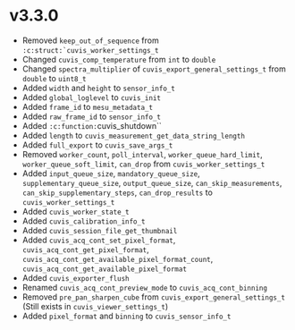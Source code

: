 
# v3.3.0
- Removed `keep_out_of_sequence` from ``:c:struct:`cuvis_worker_settings_t``
- Changed `cuvis_comp_temperature` from `int` to `double`
- Changed `spectra_multiplier` of `cuvis_export_general_settings_t` from `double` to `uint8_t`
- Added `width` and `height` to `sensor_info_t`
- Added `global_loglevel` to `cuvis_init`
- Added `frame_id` to `mesu_metadata_t`
- Added `raw_frame_id` to `sensor_info_t`
- Added `:c:function:`cuvis_shutdown``
- Added `length` to `cuvis_measurement_get_data_string_length`
- Added `full_export` to `cuvis_save_args_t`
- Removed `worker_count`, `poll_interval`, `worker_queue_hard_limit`, `worker_queue_soft_limit`, `can_drop`  from `cuvis_worker_settings_t`
- Added `input_queue_size`, `mandatory_queue_size`, `supplementary_queue_size`, `output_queue_size`, `can_skip_measurements`, `can_skip_supplementary_steps`, `can_drop_results` to `cuvis_worker_settings_t`
- Added `cuvis_worker_state_t`
- Added `cuvis_calibration_info_t`
- Added `cuvis_session_file_get_thumbnail`
- Added `cuvis_acq_cont_set_pixel_format`, `cuvis_acq_cont_get_pixel_format`, `cuvis_acq_cont_get_available_pixel_format_count`, `cuvis_acq_cont_get_available_pixel_format`
- Added `cuvis_exporter_flush`
- Renamed `cuvis_acq_cont_preview_mode` to `cuvis_acq_cont_binning`
- Removed `pre_pan_sharpen_cube` from `cuvis_export_general_settings_t` (Still exists in `cuvis_viewer_settings_t`)
- Added `pixel_format` and `binning` to `cuvis_sensor_info_t`
